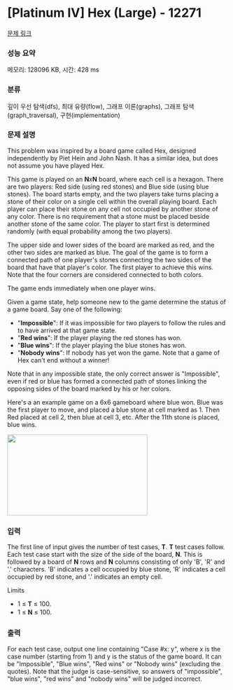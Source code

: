 # [Platinum IV] Hex (Large) - 12271 

[문제 링크](https://www.acmicpc.net/problem/12271) 

### 성능 요약

메모리: 128096 KB, 시간: 428 ms

### 분류

깊이 우선 탐색(dfs), 최대 유량(flow), 그래프 이론(graphs), 그래프 탐색(graph_traversal), 구현(implementation)

### 문제 설명

<p>This problem was inspired by a board game called Hex, designed independently by Piet Hein and John Nash. It has a similar idea, but does not assume you have played Hex.</p>

<p>This game is played on an <strong>N</strong>x<strong>N</strong> board, where each cell is a hexagon. There are two players: Red side (using red stones) and Blue side (using blue stones). The board starts empty, and the two players take turns placing a stone of their color on a single cell within the overall playing board. Each player can place their stone on any cell not occupied by another stone of any color. There is no requirement that a stone must be placed beside another stone of the same color. The player to start first is determined randomly (with equal probability among the two players).</p>

<p>The upper side and lower sides of the board are marked as red, and the other two sides are marked as blue. The goal of the game is to form a connected path of one player's stones connecting the two sides of the board that have that player's color. The first player to achieve this wins. Note that the four corners are considered connected to both colors.</p>

<p>The game ends immediately when one player wins.</p>

<p>Given a game state, help someone new to the game determine the status of a game board. Say one of the following:</p>

<ul>
	<li>"<strong>Impossible</strong>": If it was impossible for two players to follow the rules and to have arrived at that game state.</li>
	<li>"<strong>Red wins</strong>": If the player playing the red stones has won.</li>
	<li>"<strong>Blue wins</strong>": If the player playing the blue stones has won.</li>
	<li>"<strong>Nobody wins</strong>": If nobody has yet won the game. Note that a game of Hex can't end without a winner!</li>
</ul>

<p>Note that in any impossible state, the only correct answer is "Impossible", even if red or blue has formed a connected path of stones linking the opposing sides of the board marked by his or her colors. </p>

<p>Here's a an example game on a 6x6 gameboard where blue won. Blue was the first player to move, and placed a blue stone at cell marked as 1. Then Red placed at cell 2, then blue at cell 3, etc. After the 11th stone is placed, blue wins.</p>

<p><img alt="" src="https://onlinejudgeimages.s3.amazonaws.com/problem/12270/images-58.png" style="height:185px; width:320px"></p>

### 입력 

 <p>The first line of input gives the number of test cases, <strong>T</strong>. <strong>T</strong> test cases follow. Each test case start with the size of the side of the board, <strong>N</strong>. This is followed by a board of <strong>N</strong> rows and <strong>N</strong> columns consisting of only 'B', 'R' and '.' characters. 'B' indicates a cell occupied by blue stone, 'R' indicates a cell occupied by red stone, and '.' indicates an empty cell.</p>

<p>Limits</p>

<ul>
	<li>1 ≤ <strong>T</strong> ≤ 100.</li>
	<li><span style="line-height:1.6em">1 ≤ </span><strong style="line-height:1.6em">N</strong><span style="line-height:1.6em"> ≤ 100.</span></li>
</ul>

### 출력 

 <p>For each test case, output one line containing "Case #x: y", where x is the case number (starting from 1) and y is the status of the game board. It can be "Impossible", "Blue wins", "Red wins" or "Nobody wins" (excluding the quotes). Note that the judge is case-sensitive, so answers of "impossible", "blue wins", "red wins" and "nobody wins" will be judged incorrect.</p>

